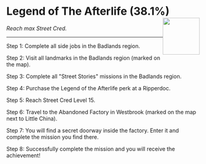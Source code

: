 # Legend of The Afterlife (38.1%) <img style="float: right;" src="https://cdn.cloudflare.steamstatic.com/steamcommunity/public/images/apps/1091500/997859e0c89dda10f11a091a566999e68e6f9ce3.jpg" width="96" height="96">

_Reach max Street Cred._

---

Step 1: 
Complete all side jobs in the Badlands region.

Step 2: 
Visit all landmarks in the Badlands region (marked on the map).

Step 3: 
Complete all "Street Stories" missions in the Badlands region.

Step 4: 
Purchase the Legend of the Afterlife perk at a Ripperdoc.

Step 5: 
Reach Street Cred Level 15.

Step 6: 
Travel to the Abandoned Factory in Westbrook (marked on the map next to Little China).

Step 7: 
You will find a secret doorway inside the factory. Enter it and complete the mission you find there.  

Step 8: 
Successfully complete the mission and you will receive the achievement!